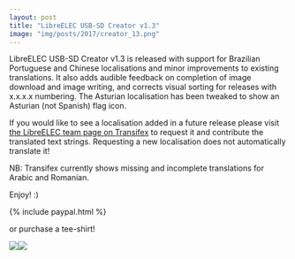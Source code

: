 ```yaml
---
layout: post
title: "LibreELEC USB-SD Creator v1.3"
image: "img/posts/2017/creator_13.png"
---
```


LibreELEC USB-SD Creator v1.3 is released with support for Brazilian Portuguese and Chinese localisations and minor improvements to existing translations. It also adds audible feedback on completion of image download and image writing, and corrects visual sorting for releases with x.x.x.x numbering. The Asturian localisation has been tweaked to show an Asturian (not Spanish) flag icon.

If you would like to see a localisation added in a future release please visit [the LibreELEC team page on Transifex](https://www.transifex.com/libreelec/) to request it and contribute the translated text strings. Requesting a new localisation does not automatically translate it!

NB: Transifex currently shows missing and incomplete translations for Arabic and Romanian.

Enjoy! :)

{% include paypal.html %}

or purchase a tee-shirt!

[![]({{site.baseurl}}/img/posts/2017/tshirt-logo-black.jpg)](https://teespring.com/en-GB/libreelec?tsmac=store&tsmic=libreelec#pid=373&cid=100035&sid=front)[![]({{site.baseurl}}/img/posts/2017/hoodie-logo-grey.jpg)](https://teespring.com/en-GB/libreelec?tsmac=store&tsmic=libreelec#pid=377&cid=100063&sid=front)
